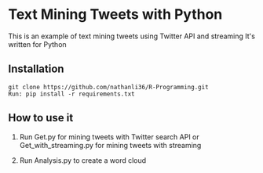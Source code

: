 Text Mining Tweets with Python
==============================

This is an example of text mining tweets using Twitter API and streaming
It's written for Python 

Installation
------------

    git clone https://github.com/nathanli36/R-Programming.git
    Run: pip install -r requirements.txt

How to use it
-------------
    
1.  Run Get.py for mining tweets with Twitter search API
    or Get_with_streaming.py for mining tweets with streaming

2.  Run Analysis.py to create a word cloud 
    








